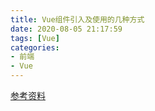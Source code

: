 ```yaml
---
title: Vue组件引入及使用的几种方式
date: 2020-08-05 21:17:59
tags: [Vue]
categories: 
- 前端
- Vue
---
```


[参考资料](https://www.cnblogs.com/e0yu/p/10795176.html)
